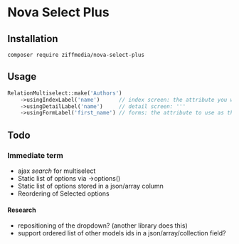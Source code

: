 # Nova Select Plus

## Installation

```
composer require ziffmedia/nova-select-plus
```

## Usage

```php
RelationMultiselect::make('Authors')
    ->usingIndexLabel('name')      // index screen: the attribute you want to use as a label (can be real or dynamic)
    ->usingDetailLabel('name')     // detail screen: '''
    ->usingFormLabel('first_name') // forms: the attribute to use as the label of the selection, defaults to `name`
```

## Todo

### Immediate term

- ajax *search* for multiselect
- Static list of options via ->options()
- Static list of options stored in a json/array column
- Reordering of Selected options


#### Research

- repositioning of the dropdown? (another library does this)
- support ordered list of other models ids in a json/array/collection field?

